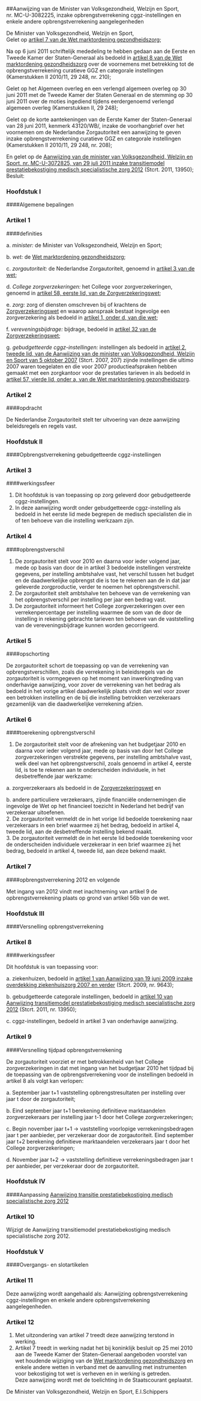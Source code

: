 <meta http-equiv='Content-Type' content='text/html; charset=utf-8' />

##Aanwijzing van de Minister van Volksgezondheid, Welzijn en Sport, nr. MC-U-3082225, inzake opbrengstverrekening cggz-instellingen en enkele andere opbrengstverrekening aangelegenheden

De Minister van Volksgezondheid, Welzijn en Sport,  
Gelet op [artikel 7 van de Wet marktordening gezondheidszorg](../../../../../../../../../wet/wet/marktordening/gezondheidszorg/BWBR0020078/README.md);

Na op 6 juni 2011 schriftelijk mededeling te hebben gedaan aan de Eerste en Tweede Kamer der Staten-Generaal als bedoeld in [artikel 8 van de Wet marktordening gezondheidszorg](../../../../../../../../../wet/wet/marktordening/gezondheidszorg/BWBR0020078/README.md) over de voornemens met betrekking tot de opbrengstverrekening curatieve GGZ en categorale instellingen (Kamerstukken II 2010/11, 29 248, nr. 210);

Gelet op het Algemeen overleg en een verlengd algemeen overleg op 30 juni 2011 met de Tweede Kamer der Staten Generaal en de stemming op 30 juni 2011 over de moties ingediend tijdens eerdergenoemd verlengd algemeen overleg (Kamerstukken II, 29 248);

Gelet op de korte aantekeningen van de Eerste Kamer der Staten-Generaal van 28 juni 2011, kenmerk 43120/WB/, inzake de voorhangbrief over het voornemen om de Nederlandse Zorgautoriteit een aanwijzing te geven inzake opbrengstverrekening curatieve GGZ en categorale instellingen (Kamerstukken II 2010/11, 29 248, nr. 208);

En gelet op de [Aanwijzing van de minister van Volksgezondheid, Welzijn en Sport, nr. MC-U-3072825, van 29 juli 2011 inzake transitiemodel prestatiebekostiging medisch specialistische zorg 2012](../../../../../../../../../ministeriele-regeling/aanwijzing/transitiemodel/prestatiebekostiging/medisch/specialistische/etc/BWBR0030318/README.md) (Stcrt. 2011, 13950);
Besluit:     
### Hoofdstuk  I  

####Algemene bepalingen

### Artikel  1  

####definities

a. *minister:* de Minister van Volksgezondheid, Welzijn en Sport;  

b. *wet:* de [Wet marktordening gezondheidszorg](../../../../../../../../../wet/wet/marktordening/gezondheidszorg/BWBR0020078/README.md);  

c. *zorgautoriteit:* de Nederlandse Zorgautoriteit, genoemd in [artikel 3 van de wet](../../../../../../../../../wet/wet/marktordening/gezondheidszorg/BWBR0020078/README.md);  

d. *College zorgverzekeringen:* het College voor zorgverzekeringen, genoemd in [artikel 58, eerste lid, van de Zorgverzekeringswet](../../../../../../../../../wet/zorgverzekeringswet/BWBR0018450/README.md);  

e. *zorg:* zorg of diensten omschreven bij of krachtens de [Zorgverzekeringswet](../../../../../../../../../wet/zorgverzekeringswet/BWBR0018450/README.md) en waarop aanspraak bestaat ingevolge een zorgverzekering als bedoeld in [artikel 1, onder d, van die wet](../../../../../../../../../wet/zorgverzekeringswet/BWBR0018450/README.md);  

f. *vereveningsbijdrage:* bijdrage, bedoeld in [artikel 32 van de Zorgverzekeringswet](../../../../../../../../../wet/zorgverzekeringswet/BWBR0018450/README.md);  

g. *gebudgetteerde cggz-instellingen:* instellingen als bedoeld in [artikel 2, tweede lid, van de Aanwijzing van de minister van Volksgezondheid, Welzijn en Sport van 5 oktober 2007](../../../../../../../../../ministeriele-regeling/aanwijzing/tweedelijns/geneeskundige/geestelijke/gezondheidszorg/BWBR0022714/README.md) (Stcrt. 2007, 207) zijnde instellingen die ultimo 2007 waren toegelaten en die voor 2007 productieafspraken hebben gemaakt met een zorgkantoor voor de prestaties tarieven in als bedoeld in [artikel 57, vierde lid, onder a, van de Wet marktordening gezondheidszorg](../../../../../../../../../wet/wet/marktordening/gezondheidszorg/BWBR0020078/README.md).    

### Artikel  2  

####opdracht

De Nederlandse Zorgautoriteit stelt ter uitvoering van deze aanwijzing beleidsregels en regels vast.  

### Hoofdstuk  II  

####Opbrengstverrekening gebudgetteerde cggz-instellingen

### Artikel  3  

####werkingssfeer

1.  Dit hoofdstuk is van toepassing op zorg geleverd door gebudgetteerde cggz-instellingen.   
2.  In deze aanwijzing wordt onder gebudgetteerde cggz-instelling als bedoeld in het eerste lid mede begrepen de medisch specialisten die in of ten behoeve van die instelling werkzaam zijn.   

### Artikel  4  

####opbrengstverschil

1.  De zorgautoriteit stelt voor 2010 en daarna voor ieder volgend jaar, mede op basis van door de in artikel 3 bedoelde instellingen verstrekte gegevens, per instelling ambtshalve vast, het verschil tussen het budget en de daadwerkelijke opbrengst die is toe te rekenen aan de in dat jaar geleverde zorgproductie, verder te noemen het opbrengstverschil.   
2.  De zorgautoriteit stelt ambtshalve ten behoeve van de verrekening van het opbrengstverschil per instelling per jaar een bedrag vast.   
3.  De zorgautoriteit informeert het College zorgverzekeringen over een verrekenpercentage per instelling waarmee de som van de door de instelling in rekening gebrachte tarieven ten behoeve van de vaststelling van de vereveningsbijdrage kunnen worden gecorrigeerd.   

### Artikel  5  

####opschorting

De zorgautoriteit schort de toepassing op van de verrekening van opbrengstverschillen, zoals die verrekening in beleidsregels van de zorgautoriteit is vormgegeven op het moment van inwerkingtreding van onderhavige aanwijzing, voor zover de verrekening van het bedrag als bedoeld in het vorige artikel daadwerkelijk plaats vindt dan wel voor zover een betrokken instelling en de bij die instelling betrokken verzekeraars gezamenlijk van die daadwerkelijke verrekening afzien.  

### Artikel  6  

####toerekening opbrengstverschil

1.  De zorgautoriteit stelt voor de afrekening van het budgetjaar 2010 en daarna voor ieder volgend jaar, mede op basis van door het College zorgverzekeringen verstrekte gegevens, per instelling ambtshalve vast, welk deel van het opbrengstverschil, zoals genoemd in artikel 4, eerste lid, is toe te rekenen aan te onderscheiden individuele, in het desbetreffende jaar werkzame: 

a. zorgverzekeraars als bedoeld in de [Zorgverzekeringswet](../../../../../../../../../wet/zorgverzekeringswet/BWBR0018450/README.md) en  

b. andere particuliere verzekeraars, zijnde financiële ondernemingen die ingevolge de Wet op het financieel toezicht in Nederland het bedrijf van verzekeraar uitoefenen.     
2.  De zorgautoriteit vermeldt de in het vorige lid bedoelde toerekening naar verzekeraars in een brief waarmee zij het bedrag, bedoeld in artikel 4, tweede lid, aan de desbetreffende instelling bekend maakt.   
3.  De zorgautoriteit vermeldt de in het eerste lid bedoelde toerekening voor de onderscheiden individuele verzekeraar in een brief waarmee zij het bedrag, bedoeld in artikel 4, tweede lid, aan deze bekend maakt.   

### Artikel  7  

####opbrengstverrekening 2012 en volgende

Met ingang van 2012 vindt met inachtneming van artikel 9 de opbrengstverrekening plaats op grond van artikel 56b van de wet.  

### Hoofdstuk  III  

####Versnelling opbrengstverrekening

### Artikel  8  

####werkingssfeer

Dit hoofdstuk is van toepassing voor: 

a. ziekenhuizen, bedoeld in [artikel 1 van Aanwijzing van 19 juni 2009 inzake overdekking ziekenhuiszorg 2007 en verder](../../../../../../../../../ministeriele-regeling/aanwijzing/ex/art./7/wet/marktordening/gezondheidszorg/overdekking/etc/BWBR0026063/README.md) (Stcrt. 2009, nr. 9643);  

b. gebudgetteerde categorale instellingen, bedoeld in [artikel 10 van Aanwijzing transitiemodel prestatiebekostiging medisch specialistische zorg 2012](../../../../../../../../../ministeriele-regeling/aanwijzing/transitiemodel/prestatiebekostiging/medisch/specialistische/etc/BWBR0030318/README.md) (Stcrt. 2011, nr. 13950);  

c. cggz-instellingen, bedoeld in artikel 3 van onderhavige aanwijzing.    

### Artikel  9  

####Versnelling tijdpad opbrengstverrekening

De zorgautoriteit voorziet er met betrokkenheid van het College zorgverzekeringen in dat met ingang van het budgetjaar 2010 het tijdpad bij de toepassing van de opbrengstverrekening voor de instellingen bedoeld in artikel 8 als volgt kan verlopen: 

a. September jaar t+1 vaststelling opbrengstresultaten per instelling over jaar t door de zorgautoriteit;  

b. Eind september jaar t+1 berekening definitieve marktaandelen zorgverzekeraars per instelling jaar t-1 door het College zorgverzekeringen;  

c. Begin november jaar t+1 → vaststelling voorlopige verrekeningsbedragen jaar t per aanbieder, per verzekeraar door de zorgautoriteit. Eind september jaar t+2 berekening definitieve marktaandelen verzekeraars jaar t door het College zorgverzekeringen;  

d. November jaar t+2 → vaststelling definitieve verrekeningsbedragen jaar t per aanbieder, per verzekeraar door de zorgautoriteit.    

### Hoofdstuk  IV  

####Aanpassing [Aanwijzing transitie prestatiebekostiging medisch specialistische zorg 2012](../../../../../../../../../ministeriele-regeling/aanwijzing/transitiemodel/prestatiebekostiging/medisch/specialistische/etc/BWBR0030318/README.md)

### Artikel  10  

Wijzigt de Aanwijzing transitiemodel prestatiebekostiging medisch specialistische zorg 2012.   

### Hoofdstuk  V  

####Overgangs- en slotartikelen

### Artikel  11  

Deze aanwijzing wordt aangehaald als: Aanwijzing opbrengstverrekening cggz-instellingen en enkele andere opbrengstverrekening aangelegenheden.  

### Artikel  12  

1.  Met uitzondering van artikel 7 treedt deze aanwijzing terstond in werking.   
2.  Artikel 7 treedt in werking nadat het bij koninklijk besluit op 25 mei 2010 aan de Tweede Kamer der Staten-Generaal aangeboden voorstel van wet houdende wijziging van de [Wet marktordening gezondheidszorg](../../../../../../../../../wet/wet/marktordening/gezondheidszorg/BWBR0020078/README.md) en enkele andere wetten in verband met de aanvulling met instrumenten voor bekostiging tot wet is verheven en in werking is getreden.   
Deze aanwijzing wordt met de toelichting in de Staatscourant geplaatst.  

De 
Minister van Volksgezondheid, Welzijn en Sport,
E.I.Schippers   
